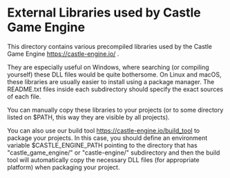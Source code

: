 # External Libraries used by Castle Game Engine

This directory contains various precompiled libraries used by the Castle Game Engine https://castle-engine.io/ .

They are especially useful on Windows, where searching (or compiling yourself) these DLL files would be quite bothersome. On Linux and macOS, these libraries are usually easier to install using a package manager. The README.txt files inside each subdirectory should specify the exact sources of each file.

You can manually copy these libraries to your projects (or to some directory listed on $PATH, this way they are visible by all projects).

You can also use our build tool https://castle-engine.io/build_tool to package your projects. In this case, you should define an environment variable $CASTLE_ENGINE_PATH pointing to the directory that has "castle_game_engine/" or "castle-engine/" subdirectory and then the build tool will automatically copy the necessary DLL files (for appropriate platform) when packaging your project.
